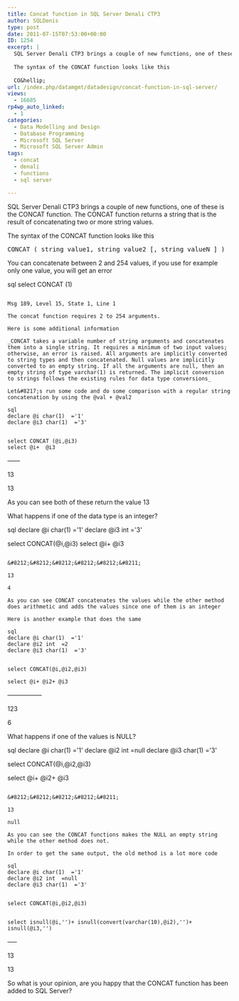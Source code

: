 ```yaml
---
title: Concat function in SQL Server Denali CTP3
author: SQLDenis
type: post
date: 2011-07-15T07:53:00+00:00
ID: 1254
excerpt: |
  SQL Server Denali CTP3 brings a couple of new functions, one of these is the CONCAT function. The CONCAT  function returns a string that is the result of concatenating two or more string values.
  
  The syntax of the CONCAT function looks like this
  
  CO&hellip;
url: /index.php/datamgmt/datadesign/concat-function-in-sql-server/
views:
  - 16685
rp4wp_auto_linked:
  - 1
categories:
  - Data Modelling and Design
  - Database Programming
  - Microsoft SQL Server
  - Microsoft SQL Server Admin
tags:
  - concat
  - denali
  - functions
  - sql server

---
```

SQL Server Denali CTP3 brings a couple of new functions, one of these is the CONCAT function. The CONCAT function returns a string that is the result of concatenating two or more string values.

The syntax of the CONCAT function looks like this

<pre>CONCAT ( string_value1, string_value2 [, string_valueN ] )</pre>

You can concatenate between 2 and 254 values, if you use for example only one value, you will get an error

sql
select CONCAT (1)
```

Msg 189, Level 15, State 1, Line 1
  
The concat function requires 2 to 254 arguments.

Here is some additional information

_CONCAT takes a variable number of string arguments and concatenates them into a single string. It requires a minimum of two input values; otherwise, an error is raised. All arguments are implicitly converted to string types and then concatenated. Null values are implicitly converted to an empty string. If all the arguments are null, then an empty string of type varchar(1) is returned. The implicit conversion to strings follows the existing rules for data type conversions_

Let&#8217;s run some code and do some comparison with a regular string concatenation by using the @val + @val2

sql
declare @i char(1)  ='1'
declare @i3 char(1)  ='3'


select CONCAT (@i,@i3)
select @i+  @i3
```

&#8212;&#8212;
  
13
  
13

As you can see both of these return the value 13

What happens if one of the data type is an integer?

sql
declare @i char(1)  ='1'
declare @i3 int  ='3'


select CONCAT(@i,@i3)
select @i+  @i3
```

&#8212;&#8212;&#8212;&#8212;&#8212;&#8211;
  
13
  
4

As you can see CONCAT concatenates the values while the other method does arithmetic and adds the values since one of them is an integer

Here is another example that does the same

sql
declare @i char(1)  ='1'
declare @i2 int  =2
declare @i3 char(1)  ='3'


select CONCAT(@i,@i2,@i3)

select @i+ @i2+ @i3
```

&#8212;&#8212;&#8212;&#8212;&#8212;&#8211;
  
123
  
6

What happens if one of the values is NULL?

sql
declare @i char(1)  ='1'
declare @i2 int  =null
declare @i3 char(1)  ='3'


select CONCAT(@i,@i2,@i3)

select @i+ @i2+ @i3
```

&#8212;&#8212;&#8212;&#8212;&#8211;
  
13
  
null

As you can see the CONCAT functions makes the NULL an empty string while the other method does not.

In order to get the same output, the old method is a lot more code

sql
declare @i char(1)  ='1'
declare @i2 int  =null
declare @i3 char(1)  ='3'


select CONCAT(@i,@i2,@i3)


select isnull(@i,'')+ isnull(convert(varchar(10),@i2),'')+ isnull(@i3,'')
```

&#8212;&#8211;
  
13
  
13

So what is your opinion, are you happy that the CONCAT function has been added to SQL Server?
